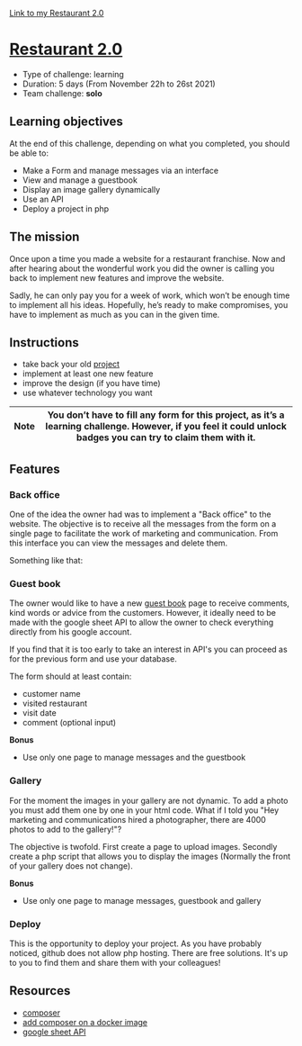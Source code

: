 [Link to my Restaurant 2.0](https://luisromeroaraya.github.io/restaurant-php/)

# [Restaurant 2.0](https://github.com/becodeorg/BXL-Swartz-4-27/blob/master/2.The-Hill/2.PHP/Restaurant2.0PHP.md)

* Type of challenge: learning 
* Duration: 5 days (From November 22h to 26st 2021)
* Team challenge: **solo**

## Learning objectives
At the end of this challenge, depending on what you completed, you should be able to:

* Make a Form and manage messages via an interface
* View and manage a guestbook
* Display an image gallery dynamically
* Use an API
* Deploy a project in php

## The mission
Once upon a time you made a website for a restaurant franchise. Now and after hearing about the wonderful work you did the owner is calling you back to implement new features and improve the website.

Sadly, he can only pay you for a week of work, which won’t be enough time to implement all his ideas. Hopefully, he’s ready to make compromises, you have to implement as much as you can in the given time.

## Instructions
* take back your old [project](https://github.com/luisromeroaraya/restaurant-css-framework/README.md)
* implement at least one new feature
* improve the design (if you have time)
* use whatever technology you want

| Note | You don’t have to fill any form for this project, as it’s a learning challenge. However, if you feel it could unlock badges you can try to claim them with it. |
| ---- | ---- |

## Features
### Back office
One of the idea the owner had was to implement a "Back office" to the website. The objective is to receive all the messages from the form on a single page to facilitate the work of marketing and communication. From this interface you can view the messages and delete them.

Something like that:



### Guest book
The owner would like to have a new [guest book](https://en.wikipedia.org/wiki/Guestbook) page to receive comments, kind words or advice from the customers. However, it ideally need to be made with the google sheet API to allow the owner to check everything directly from his google account.

If you find that it is too early to take an interest in API's you can proceed as for the previous form and use your database.

The form should at least contain:
* customer name
* visited restaurant
* visit date
* comment (optional input)

**Bonus**
* Use only one page to manage messages and the guestbook

### Gallery
For the moment the images in your gallery are not dynamic. To add a photo you must add them one by one in your html code. What if I told you "Hey marketing and communications hired a photographer, there are 4000 photos to add to the gallery!"?

The objective is twofold. First create a page to upload images. Secondly create a php script that allows you to display the images (Normally the front of your gallery does not change).

**Bonus**
* Use only one page to manage messages, guestbook and gallery

### Deploy
This is the opportunity to deploy your project. As you have probably noticed, github does not allow php hosting. There are free solutions. It's up to you to find them and share them with your colleagues!

## Resources
* [composer](https://getcomposer.org/)
* [add composer on a docker image](https://tinyurl.com/yxda5q7o)
* [google sheet API](https://developers.google.com/sheets/api/quickstart/php)
